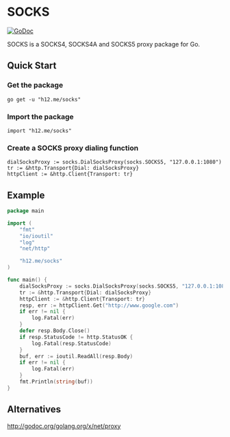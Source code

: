 SOCKS
=====

[![GoDoc](https://godoc.org/h12.me/socks?status.svg)](https://godoc.org/h12.me/socks)

SOCKS is a SOCKS4, SOCKS4A and SOCKS5 proxy package for Go.

## Quick Start
### Get the package

    go get -u "h12.me/socks"

### Import the package

    import "h12.me/socks"

### Create a SOCKS proxy dialing function

    dialSocksProxy := socks.DialSocksProxy(socks.SOCKS5, "127.0.0.1:1080")
    tr := &http.Transport{Dial: dialSocksProxy}
    httpClient := &http.Client{Transport: tr}

## Example

```go
package main

import (
	"fmt"
	"io/ioutil"
	"log"
	"net/http"

	"h12.me/socks"
)

func main() {
	dialSocksProxy := socks.DialSocksProxy(socks.SOCKS5, "127.0.0.1:1080")
	tr := &http.Transport{Dial: dialSocksProxy}
	httpClient := &http.Client{Transport: tr}
	resp, err := httpClient.Get("http://www.google.com")
	if err != nil {
		log.Fatal(err)
	}
	defer resp.Body.Close()
	if resp.StatusCode != http.StatusOK {
		log.Fatal(resp.StatusCode)
	}
	buf, err := ioutil.ReadAll(resp.Body)
	if err != nil {
		log.Fatal(err)
	}
	fmt.Println(string(buf))
}
```

## Alternatives
http://godoc.org/golang.org/x/net/proxy
